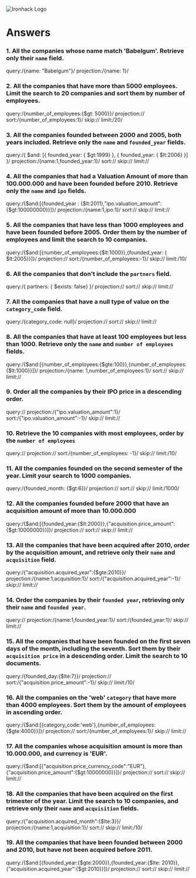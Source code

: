 ![Ironhack Logo](https://i.imgur.com/1QgrNNw.png)

# Answers

### 1. All the companies whose name match 'Babelgum'. Retrieve only their `name` field.

<!-- Your Code Goes Here -->
query:/{name: "Babelgum"}/
projection:/{name: 1}/

### 2. All the companies that have more than 5000 employees. Limit the search to 20 companies and sort them by **number of employees**.

<!-- Your Code Goes Here -->
query:/{number_of_employees:{$gt: 5000}}/
projection://
sort:/{number_of_employees:1}/
skip://
limit:/20/
### 3. All the companies founded between 2000 and 2005, both years included. Retrieve only the `name` and `founded_year` fields.

<!-- Your Code Goes Here -->
query:/{ $and: [{ founded_year: { $gt:1999} }, { founded_year: { $lt:2006} }] }/
projection:/{name:1,founded_year:1}/
sort://
skip://
limit://
### 4. All the companies that had a Valuation Amount of more than 100.000.000 and have been founded before 2010. Retrieve only the `name` and `ipo` fields.

<!-- Your Code Goes Here -->
query:/{$and:[{founded_year : {$lt:2011},"ipo.valuation_amount":{$gt:100000000}}]}/
projection:/{name:1,ipo:1}/
sort://
skip://
limit://
### 5. All the companies that have less than 1000 employees and have been founded before 2005. Order them by the number of employees and limit the search to 10 companies.

<!-- Your Code Goes Here -->
query:/{$and:[{number_of_employees:{$lt:1000}},{founded_year: { $lt:2005}}]}/
projection://
sort:/{number_of_employees:-1}/
skip://
limit:/10/
### 6. All the companies that don't include the `partners` field.

<!-- Your Code Goes Here -->
query:/{ partners: { $exists: false} }/
projection://
sort://
skip://
limit://
### 7. All the companies that have a null type of value on the `category_code` field.

<!-- Your Code Goes Here -->
query:/{category_code: null}/
projection://
sort://
skip://
limit://
### 8. All the companies that have at least 100 employees but less than 1000. Retrieve only the `name` and `number of employees` fields.

<!-- Your Code Goes Here -->
query:/{$and:[{number_of_employees:{$gte:100}},{number_of_employees:{$lt:1000}}]}/
projection:/{name: 1,number_of_employees:1}/
sort://
skip://
limit://
### 9. Order all the companies by their IPO price in a descending order.

<!-- Your Code Goes Here -->
query://
projection:/{"ipo.valuation_amount":1}/
sort:/{"ipo.valuation_amount":-1}/
skip://
limit://
### 10. Retrieve the 10 companies with most employees, order by the `number of employees`

<!-- Your Code Goes Here -->
query://
projection://
sort:/{number_of_employees: -1}/
skip://
limit:/10/
### 11. All the companies founded on the second semester of the year. Limit your search to 1000 companies.

<!-- Your Code Goes Here -->
query:/{founded_month: {$gt:6}}/
projection://
sort://
skip://
limit:/1000/
### 12. All the companies founded before 2000 that have an acquisition amount of more than 10.000.000

<!-- Your Code Goes Here -->
query:/{$and:[{founded_year:{$lt:2000}},{"acquisition.price_amount":{$gt:10000000}}]}/
projection://
sort://
skip://
limit://
### 13. All the companies that have been acquired after 2010, order by the acquisition amount, and retrieve only their `name` and `acquisition` field.

<!-- Your Code Goes Here -->
query:/{"acquisition.acquired_year":{$gte:2010}}/
projection:/{name:1,acquisition:1}/
sort:/{"acquisition.acquired_year":-1}/
skip://
limit://
### 14. Order the companies by their `founded year`, retrieving only their `name` and `founded year`.

<!-- Your Code Goes Here -->
query://
projection:/{name:1,founded_year:1}/
sort:/{founded_year:1}/
skip://
limit://
### 15. All the companies that have been founded on the first seven days of the month, including the seventh. Sort them by their `acquisition price` in a descending order. Limit the search to 10 documents.

<!-- Your Code Goes Here -->
query:/{founded_day:{$lte:7}}/
projection://
sort:/{"acquisition.price_amount":-1}/
skip://
limit:/10/
### 16. All the companies on the 'web' `category` that have more than 4000 employees. Sort them by the amount of employees in ascending order.

<!-- Your Code Goes Here -->
query:/{$and:[{category_code:'web'},{number_of_employees:{$gte:4000}}]}/
projection://
sort:/{number_of_employees:1}/
skip://
limit://
### 17. All the companies whose acquisition amount is more than 10.000.000, and currency is 'EUR'.

<!-- Your Code Goes Here -->
query:/{$and:[{"acquisition.price_currency_code":"EUR"},{"acquisition.price_amount":{$gt:10000000}}]}/
projection://
sort://
skip://
limit://
### 18. All the companies that have been acquired on the first trimester of the year. Limit the search to 10 companies, and retrieve only their `name` and `acquisition` fields.

<!-- Your Code Goes Here -->
query:/{"acquisition.acquired_month":{$lte:3}}/
projection:/{name:1,acquisition:1}/
sort://
skip://
limit:/10/
### 19. All the companies that have been founded between 2000 and 2010, but have not been acquired before 2011.

<!-- Your Code Goes Here -->
query:/{$and:[{founded_year:{$gte:2000}},{founded_year:{$lte: 2010}},{"acquisition.acquired_year":{$gt:2010}}]}/
projection://
sort://
skip://
limit://